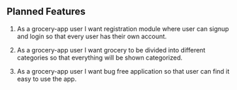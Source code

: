 ## Planned Features

1) As a grocery-app user I want registration module where user can signup and login so that every user has their own account.

2) As a grocery-app user I want grocery to be divided into different categories so that everything will be shown categorized.

3) As a grocery-app user I want bug free application so that user can find it easy to use the app.
